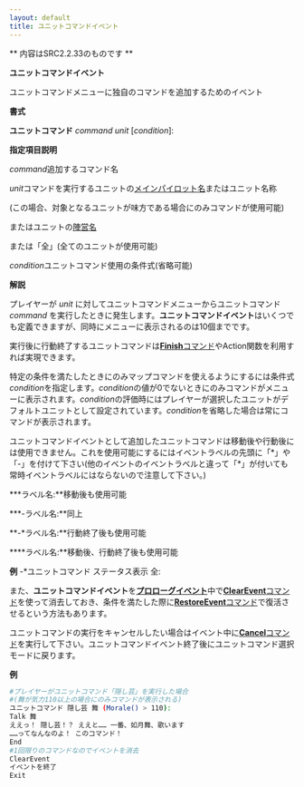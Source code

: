 ```yaml
---
layout: default
title: ユニットコマンドイベント
---
```

** 内容はSRC2.2.33のものです **

**ユニットコマンドイベント**

ユニットコマンドメニューに独自のコマンドを追加するためのイベント

**書式**

**ユニットコマンド** *command unit*  [*condition*]:

**指定項目説明**

*command*追加するコマンド名

*unit*コマンドを実行するユニットの[メインパイロット名](メインパイロット名.md)またはユニット名称

(この場合、対象となるユニットが味方である場合にのみコマンドが使用可能)

またはユニットの[陣営名](陣営名.md)

または「全」(全てのユニットが使用可能)

*condition*ユニットコマンド使用の条件式(省略可能)

**解説**

プレイヤーが *unit* に対してユニットコマンドメニューからユニットコマンド *command* を実行したときに発生します。**ユニットコマンドイベント**はいくつでも定義できますが、同時にメニューに表示されるのは10個までです。

実行後に行動終了するユニットコマンドは[**Finish**コマンド](Finishコマンド.md)やAction関数を利用すれば実現できます。

特定の条件を満たしたときにのみマップコマンドを使えるようにするには条件式 *condition*を指定します。*condition*の値が0でないときにのみコマンドがメニューに表示されます。*condition*の評価時にはプレイヤーが選択したユニットがデフォルトユニットとして設定されています。*condition*を省略した場合は常にコマンドが表示されます。

ユニットコマンドイベントとして追加したユニットコマンドは移動後や行動後には使用できません。これを使用可能にするにはイベントラベルの先頭に「\*」や「-」を付けて下さい(他のイベントのイベントラベルと違って「\*」が付いても常時イベントラベルにはならないので注意して下さい。)

**\*ラベル名:**移動後も使用可能

**\*-ラベル名:**同上

**-\*ラベル名:**行動終了後も使用可能

**\*\*ラベル名:**移動後、行動終了後も使用可能

**例** -\*ユニットコマンド ステータス表示 全:

また、**ユニットコマンドイベント**を[**プロローグイベント**](プロローグイベント.md)中で[**ClearEvent**コマンド](ClearEventコマンド.md)を使って消去しておき、条件を満たした際に[**RestoreEvent**コマンド](RestoreEventコマンド.md)で復活させるという方法もあります。

ユニットコマンドの実行をキャンセルしたい場合はイベント中に[**Cancel**コマンド](Cancelコマンド.md)を実行して下さい。ユニットコマンドイベント終了後にユニットコマンド選択モードに戻ります。

**例**
```sh
#プレイヤーがユニットコマンド「隠し芸」を実行した場合
#(舞が気力110以上の場合にのみコマンドが表示される)
ユニットコマンド 隠し芸 舞 (Morale() > 110):
Talk 舞
ええっ！ 隠し芸！？ ええと…… 一番、如月舞、歌います
……ってなんなのよ！ このコマンド！
End
#1回限りのコマンドなのでイベントを消去
ClearEvent
イベントを終了
Exit
```

